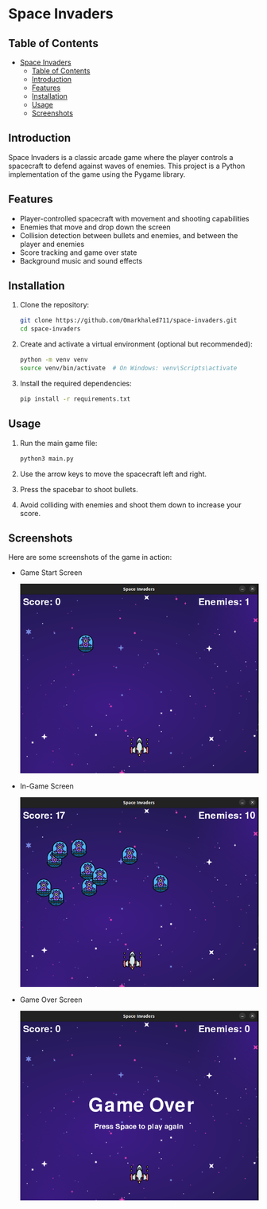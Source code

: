 # Space Invaders

## Table of Contents

- [Space Invaders](#space-invaders)
  - [Table of Contents](#table-of-contents)
  - [Introduction](#introduction)
  - [Features](#features)
  - [Installation](#installation)
  - [Usage](#usage)
  - [Screenshots](#screenshots)

## Introduction

Space Invaders is a classic arcade game where the player controls a spacecraft to defend against waves of enemies. This project is a Python implementation of the game using the Pygame library.

## Features

- Player-controlled spacecraft with movement and shooting capabilities
- Enemies that move and drop down the screen
- Collision detection between bullets and enemies, and between the player and enemies
- Score tracking and game over state
- Background music and sound effects

## Installation

1. Clone the repository:

    ```bash
    git clone https://github.com/Omarkhaled711/space-invaders.git
    cd space-invaders
    ```

2. Create and activate a virtual environment (optional but recommended):

    ```bash
    python -m venv venv
    source venv/bin/activate  # On Windows: venv\Scripts\activate
    ```

3. Install the required dependencies:

    ```bash
    pip install -r requirements.txt
    ```

## Usage

1. Run the main game file:

    ```bash
    python3 main.py
    ```

2. Use the arrow keys to move the spacecraft left and right.
3. Press the spacebar to shoot bullets.
4. Avoid colliding with enemies and shoot them down to increase your score.

## Screenshots

Here are some screenshots of the game in action:

- Game Start Screen

    ![Start Screen](images/readme_images/start.png)
- In-Game Screen

    ![In-Game Screen](images/readme_images/in_game.png)
- Game Over Screen

    ![Game Over Screen](images/readme_images/game_over.png)
